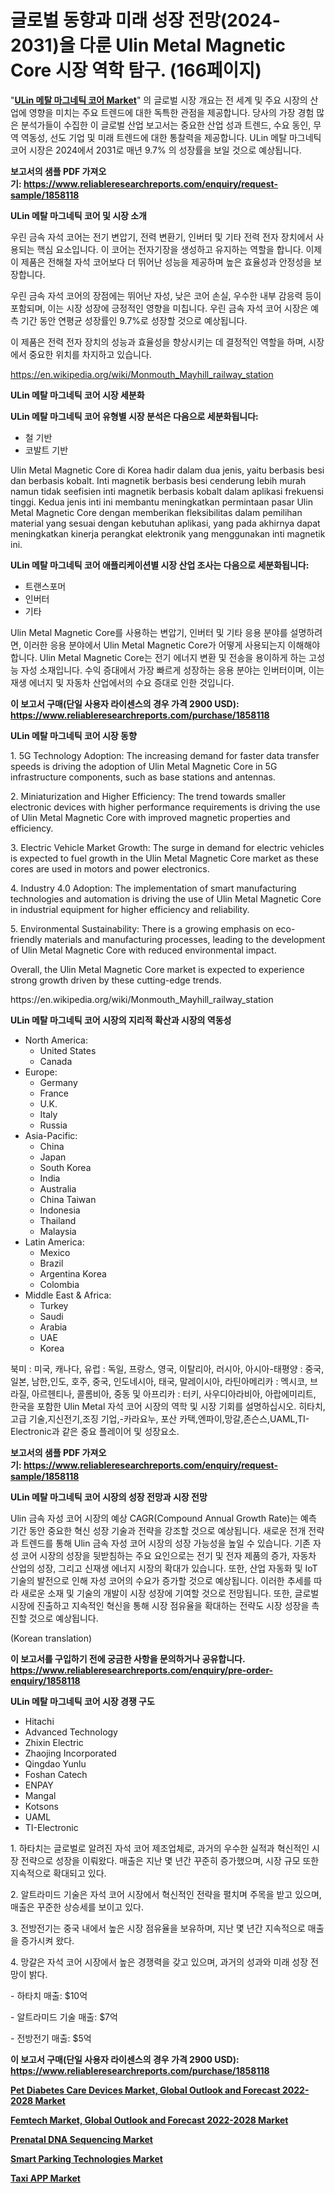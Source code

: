 <p><h1>글로벌 동향과 미래 성장 전망(2024-2031)을 다룬 Ulin Metal Magnetic Core 시장 역학 탐구. (166페이지)</h1></p><p>"<strong><a href="https://www.reliableresearchreports.com/ulin-metal-magnetic-core-r1858118">ULin 메탈 마그네틱 코어 Market</a></strong>" 의 글로벌 시장 개요는 전 세계 및 주요 시장의 산업에 영향을 미치는 주요 트렌드에 대한 독특한 관점을 제공합니다. 당사의 가장 경험 많은 분석가들이 수집한 이 글로벌 산업 보고서는 중요한 산업 성과 트렌드, 수요 동인, 무역 역동성, 선도 기업 및 미래 트렌드에 대한 통찰력을 제공합니다. ULin 메탈 마그네틱 코어 시장은 2024에서 2031로 매년 9.7% 의 성장률을 보일 것으로 예상됩니다.</p>
<p><strong>보고서의 샘플 PDF 가져오기:&nbsp;<a href="https://www.reliableresearchreports.com/enquiry/request-sample/1858118">https://www.reliableresearchreports.com/enquiry/request-sample/1858118</a></strong></p>
<p><strong>ULin 메탈 마그네틱 코어 및 시장 소개</strong></p>
<p><p>우린 금속 자석 코어는 전기 변압기, 전력 변환기, 인버터 및 기타 전력 전자 장치에서 사용되는 핵심 요소입니다. 이 코어는 전자기장을 생성하고 유지하는 역할을 합니다. 이제 이 제품은 전해철 자석 코어보다 더 뛰어난 성능을 제공하며 높은 효율성과 안정성을 보장합니다. </p><p>우린 금속 자석 코어의 장점에는 뛰어난 자성, 낮은 코어 손실, 우수한 내부 감응력 등이 포함되며, 이는 시장 성장에 긍정적인 영향을 미칩니다. 우린 금속 자석 코어 시장은 예측 기간 동안 연평균 성장률인 9.7%로 성장할 것으로 예상됩니다. </p><p>이 제품은 전력 전자 장치의 성능과 효율성을 향상시키는 데 결정적인 역할을 하며, 시장에서 중요한 위치를 차지하고 있습니다.</p></p>
<p><a href="https://en.wikipedia.org/wiki/Monmouth_Mayhill_railway_station">https://en.wikipedia.org/wiki/Monmouth_Mayhill_railway_station</a></p>
<p><strong>ULin 메탈 마그네틱 코어 시장 세분화</strong></p>
<p><strong>ULin 메탈 마그네틱 코어 유형별 시장 분석은 다음으로 세분화됩니다:</strong></p>
<p><ul><li>철 기반</li><li>코발트 기반</li></ul></p>
<p><p>Ulin Metal Magnetic Core di Korea hadir dalam dua jenis, yaitu berbasis besi dan berbasis kobalt. Inti magnetik berbasis besi cenderung lebih murah namun tidak seefisien inti magnetik berbasis kobalt dalam aplikasi frekuensi tinggi. Kedua jenis inti ini membantu meningkatkan permintaan pasar Ulin Metal Magnetic Core dengan memberikan fleksibilitas dalam pemilihan material yang sesuai dengan kebutuhan aplikasi, yang pada akhirnya dapat meningkatkan kinerja perangkat elektronik yang menggunakan inti magnetik ini.</p></p>
<p><strong>ULin 메탈 마그네틱 코어 애플리케이션별 시장 산업 조사는 다음으로 세분화됩니다:</strong></p>
<p><ul><li>트랜스포머</li><li>인버터</li><li>기타</li></ul></p>
<p><p>Ulin Metal Magnetic Core를 사용하는 변압기, 인버터 및 기타 응용 분야를 설명하려면, 이러한 응용 분야에서 Ulin Metal Magnetic Core가 어떻게 사용되는지 이해해야 합니다. Ulin Metal Magnetic Core는 전기 에너지 변환 및 전송을 용이하게 하는 고성능 자성 소재입니다. 수익 증대에서 가장 빠르게 성장하는 응용 분야는 인버터이며, 이는 재생 에너지 및 자동차 산업에서의 수요 증대로 인한 것입니다.</p></p>
<p><strong>이 보고서 구매(단일 사용자 라이센스의 경우 가격 2900 USD): <a href="https://www.reliableresearchreports.com/purchase/1858118">https://www.reliableresearchreports.com/purchase/1858118</a></strong></p>
<p><strong>ULin 메탈 마그네틱 코어 시장 동향</strong></p>
<p><p>1. 5G Technology Adoption: The increasing demand for faster data transfer speeds is driving the adoption of Ulin Metal Magnetic Core in 5G infrastructure components, such as base stations and antennas.</p><p>2. Miniaturization and Higher Efficiency: The trend towards smaller electronic devices with higher performance requirements is driving the use of Ulin Metal Magnetic Core with improved magnetic properties and efficiency.</p><p>3. Electric Vehicle Market Growth: The surge in demand for electric vehicles is expected to fuel growth in the Ulin Metal Magnetic Core market as these cores are used in motors and power electronics.</p><p>4. Industry 4.0 Adoption: The implementation of smart manufacturing technologies and automation is driving the use of Ulin Metal Magnetic Core in industrial equipment for higher efficiency and reliability.</p><p>5. Environmental Sustainability: There is a growing emphasis on eco-friendly materials and manufacturing processes, leading to the development of Ulin Metal Magnetic Core with reduced environmental impact. </p><p>Overall, the Ulin Metal Magnetic Core market is expected to experience strong growth driven by these cutting-edge trends.</p></p>
<p>https://en.wikipedia.org/wiki/Monmouth_Mayhill_railway_station</p>
<p><strong>ULin 메탈 마그네틱 코어 시장의 지리적 확산과 시장의 역동성</strong></p>
<p><ul>
    <li>
        North America:
        <ul>
            <li>United States</li>
            <li>Canada</li>
        </ul>
    </li>
    <li>
        Europe:
        <ul>
            <li>Germany</li>
            <li>France</li>
            <li>U.K.</li>
            <li>Italy</li>
            <li>Russia</li>
        </ul>
    </li>
    <li>
        Asia-Pacific:
        <ul>
            <li>China</li>
            <li>Japan</li>
            <li>South Korea</li>
            <li>India</li>
            <li>Australia</li>
            <li>China Taiwan</li>
            <li>Indonesia</li>
            <li>Thailand</li>
            <li>Malaysia</li>
        </ul>
    </li>
    <li>
        Latin America:
        <ul>
            <li>Mexico</li>
            <li>Brazil</li>
            <li>Argentina Korea</li>
            <li>Colombia</li>
        </ul>
    </li>
    <li>
        Middle East & Africa:
        <ul>
            <li>Turkey</li>
            <li>Saudi</li>
            <li>Arabia</li>
            <li>UAE</li>
            <li>Korea</li>
        </ul>
    </li>
    </ul></p>
<p><p>북미 : 미국, 캐나다, 유럽 : 독일, 프랑스, 영국, 이탈리아, 러시아, 아시아-태평양 : 중국, 일본, 남한,인도, 호주, 중국, 인도네시아, 태국, 말레이시아, 라틴아메리카 : 멕시코, 브라질, 아르헨티나, 콜롬비아, 중동 및 아프리카 : 터키, 사우디아라비아, 아랍에미리트, 한국을 포함한 Ulin Metal 자석 코어 시장의 역학 및 시장 기회를 설명하십시오. 히타치, 고급 기술,지신전기,조징 기업,-카라요누, 포산 카택,엔파이,망갈,존슨스,UAML,TI-Electronic과 같은 중요 플레이어 및 성장요소.</p></p>
<p><strong>보고서의 샘플 PDF 가져오기:&nbsp;<a href="https://www.reliableresearchreports.com/enquiry/request-sample/1858118">https://www.reliableresearchreports.com/enquiry/request-sample/1858118</a></strong></p>
<p><strong>ULin 메탈 마그네틱 코어 시장의 성장 전망과 시장 전망</strong></p>
<p><p>Ulin 금속 자성 코어 시장의 예상 CAGR(Compound Annual Growth Rate)는 예측 기간 동안 중요한 혁신 성장 기술과 전략을 강조할 것으로 예상됩니다. 새로운 전개 전략과 트렌드를 통해 Ulin 금속 자성 코어 시장의 성장 가능성을 높일 수 있습니다. 기존 자성 코어 시장의 성장을 뒷받침하는 주요 요인으로는 전기 및 전자 제품의 증가, 자동차 산업의 성장, 그리고 신재생 에너지 시장의 확대가 있습니다. 또한, 산업 자동화 및 IoT 기술의 발전으로 인해 자성 코어의 수요가 증가할 것으로 예상됩니다. 이러한 추세를 따라 새로운 소재 및 기술의 개발이 시장 성장에 기여할 것으로 전망됩니다. 또한, 글로벌 시장에 진출하고 지속적인 혁신을 통해 시장 점유율을 확대하는 전략도 시장 성장을 촉진할 것으로 예상됩니다. </p><p>(Korean translation)</p></p>
<p><strong>이 보고서를 구입하기 전에 궁금한 사항을 문의하거나 공유합니다. <a href="https://www.reliableresearchreports.com/enquiry/pre-order-enquiry/1858118">https://www.reliableresearchreports.com/enquiry/pre-order-enquiry/1858118</a></strong></p>
<p><strong>ULin 메탈 마그네틱 코어 시장 경쟁 구도</strong></p>
<p><ul><li>Hitachi</li><li>Advanced Technology</li><li>Zhixin Electric</li><li>Zhaojing Incorporated</li><li>Qingdao Yunlu</li><li>Foshan Catech</li><li>ENPAY</li><li>Mangal</li><li>Kotsons</li><li>UAML</li><li>TI-Electronic</li></ul></p>
<p><p>1. 하타치는 글로벌로 알려진 자석 코어 제조업체로, 과거의 우수한 실적과 혁신적인 시장 전략으로 성장을 이뤄왔다. 매출은 지난 몇 년간 꾸준히 증가했으며, 시장 규모 또한 지속적으로 확대되고 있다.</p><p>2. 알트라미드 기술은 자석 코어 시장에서 혁신적인 전략을 펼치며 주목을 받고 있으며, 매출은 꾸준한 상승세를 보이고 있다.</p><p>3. 전방전기는 중국 내에서 높은 시장 점유율을 보유하며, 지난 몇 년간 지속적으로 매출을 증가시켜 왔다.</p><p>4. 망갈은 자석 코어 시장에서 높은 경쟁력을 갖고 있으며, 과거의 성과와 미래 성장 전망이 밝다. </p><p>- 하타치 매출: $10억</p><p>- 알트라미드 기술 매출: $7억</p><p>- 전방전기 매출: $5억</p></p>
<p><strong>이 보고서 구매(단일 사용자 라이센스의 경우 가격 2900 USD): <a href="https://www.reliableresearchreports.com/purchase/1858118">https://www.reliableresearchreports.com/purchase/1858118</a></strong></p>
<p><strong><p><a href="https://issuu.com/reportprime-2/docs/pet-diabetes-care-devices-market-global-outlook-an">Pet Diabetes Care Devices Market, Global Outlook and Forecast 2022-2028 Market</a></p><p><a href="https://issuu.com/reportprime-2/docs/femtech-market-global-outlook-and-forecast-2022-20">Femtech Market, Global Outlook and Forecast 2022-2028 Market</a></p><p><a href="https://github.com/vimar16th/Market-Research-Report-List-6/blob/main/prenatal-dna-sequencing-market.md">Prenatal DNA Sequencing Market</a></p><p><a href="https://github.com/JameTravis/Market-Research-Report-List-6/blob/main/smart-parking-technologies-market.md">Smart Parking Technologies Market</a></p><p><a href="https://github.com/qndifksd5/Market-Research-Report-List-1/blob/main/taxi-app-market.md">Taxi APP Market</a></p></strong></p>
<p></p>